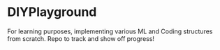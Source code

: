 # DIYPlayground
For learning purposes, implementing various ML and Coding structures from scratch. Repo to track and show off progress!
